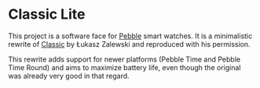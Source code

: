 # Classic Lite

This project is a software face for [Pebble](//pebble.com/) smart watches.
It is a minimalistic rewrite of [Classic][] by Łukasz Zalewski and
reproduced with his permission.

[Classic]: //apps.getpebble.com/en_US/application/52ca20c86e3cc2bc7d00003c

This rewrite adds support for newer platforms (Pebble Time and Pebble Time
Round) and aims to maximize battery life, even though the original was
already very good in that regard.
